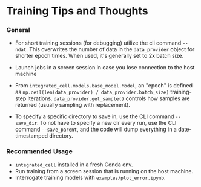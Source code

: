 # Training Tips and Thoughts

### General
- For short training sessions (for debugging) utilize the cli command `--ndat`. This overwrites the number of data in the `data_provider` object for shorter epoch times. When used, it's generally set to 2x batch size.

- Launch jobs in a screen session in case you lose connection to the host machine

- From `integrated_cell.models.base_model.Model`, an "epoch" is defined as `np.ceil(len(data_provider) / data_provider.batch_size)` training-step iterations. `data_provider.get_sample()` controls how samples are returned (usually sampling with replacement).

- To specify a specific directory to save in, use the CLI command `--save_dir`. To not have to specify a new dir every run, use the CLI command `--save_parent`, and the code will dump everything in a date-timestamped directory.

### Recommended Usage
- `integrated_cell` installed in a fresh Conda env.
- Run training from a screen session that is running on the host machine.
- Interrogate training models with `examples/plot_error.ipynb`.







